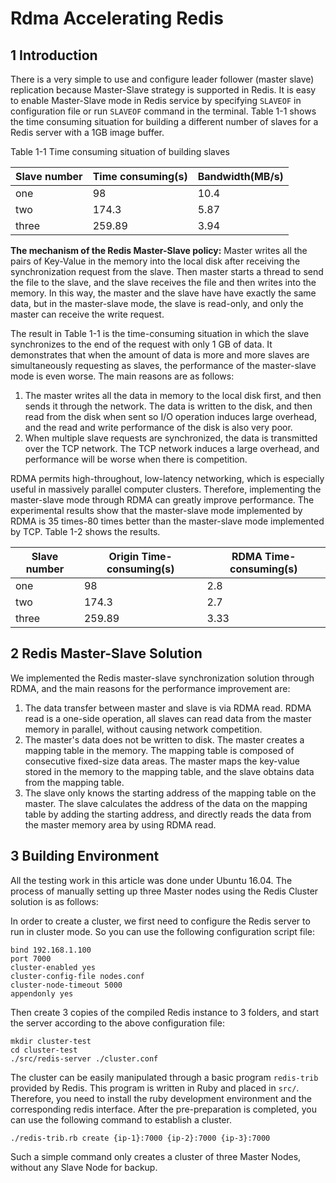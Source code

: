 # Rdma Accelerating Redis

## 1 Introduction

There is a very simple to use and configure leader follower (master slave) replication because Master-Slave strategy is supported in Redis. It is easy to enable Master-Slave mode in Redis service by specifying `SLAVEOF` in configuration file or run `SLAVEOF` command in the terminal. Table 1-1 shows the time consuming situation for building a different number of slaves for  a Redis server with a 1GB image buffer.

Table 1-1 Time consuming situation of building slaves

| Slave number | Time consuming(s) | Bandwidth(MB/s) |
| ------------ | ----------------- | --------------- |
| one          | 98                | 10.4            |
| two          | 174.3             | 5.87            |
| three        | 259.89            | 3.94            |

**The mechanism of the Redis Master-Slave policy:** Master writes all the pairs of Key-Value in the memory into the local disk after receiving the synchronization request from the slave. Then master starts a thread to send the file to the slave, and the slave receives the file and then writes into the memory. In this way, the master and the slave have have exactly the same data, but in the master-slave mode, the slave is read-only, and only the master can receive the write request.

The result in Table 1-1 is the time-consuming situation in which the slave synchronizes to the end of the request with only 1 GB of data. It demonstrates that when the amount of data is more and more slaves are simultaneously requesting as slaves, the performance of the master-slave mode is even worse. The main reasons are as follows:

1. The master writes all the data in memory to the local disk first, and then sends it through the network. The data is written to the disk, and then read from the disk when sent so I/O operation induces large overhead, and the read and write performance of the disk is also very poor.
2. When multiple slave requests are synchronized, the data is transmitted over the TCP network. The TCP network induces a large overhead, and performance will be worse when there is competition.

RDMA permits high-throughout, low-latency networking, which is especially useful in massively parallel computer clusters. Therefore, implementing the master-slave mode through RDMA can greatly improve performance. The experimental results show that the master-slave mode implemented by RDMA is 35 times-80 times better than the master-slave mode implemented by TCP. Table 1-2 shows the results.

| Slave   number | Origin Time-consuming(s) | RDMA Time-consuming(s) |
| -------------- | ------------------------ | ---------------------- |
| one            | 98                       | 2.8                    |
| two            | 174.3                    | 2.7                    |
| three          | 259.89                   | 3.33                   |

## 2 Redis Master-Slave Solution

We implemented the Redis master-slave synchronization solution through RDMA, and the main reasons for the performance improvement are:

1. The data transfer between master and slave is via RDMA read. RDMA read is a one-side operation, all slaves can read data from the master memory in parallel, without causing network competition.
2. The master's data does not be written to disk. The master creates a mapping table in the memory. The mapping table is composed of consecutive fixed-size data areas. The master maps the key-value stored in the memory to the mapping table, and the slave obtains data from the mapping table.
3. The slave only knows the starting address of the mapping table on the master. The slave calculates the address of the data on the mapping table by adding the starting address, and directly reads the data from the master memory area by using RDMA read.

## 3 Building Environment

All the testing work in this article was done under Ubuntu 16.04. The process of manually setting up three Master nodes using the Redis Cluster solution is as follows:

In order to create a cluster, we first need to configure the Redis server to run in cluster mode. So you can use the following configuration script file:

```shell
bind 192.168.1.100
port 7000
cluster-enabled yes
cluster-config-file nodes.conf
cluster-node-timeout 5000
appendonly yes
```

Then create 3 copies of the compiled Redis instance to 3 folders, and start the server according to the above configuration file:

```shell
mkdir cluster-test
cd cluster-test
./src/redis-server ./cluster.conf
```

The cluster can be easily manipulated through a basic program `redis-trib` provided by Redis. This program is written in Ruby and placed in `src/`. Therefore, you need to install the ruby development environment and the corresponding redis interface. After the pre-preparation is completed, you can use the following command to establish a cluster.

```shell
./redis-trib.rb create {ip-1}:7000 {ip-2}:7000 {ip-3}:7000
```

Such a simple command only creates a cluster of three Master Nodes, without any Slave Node for backup.